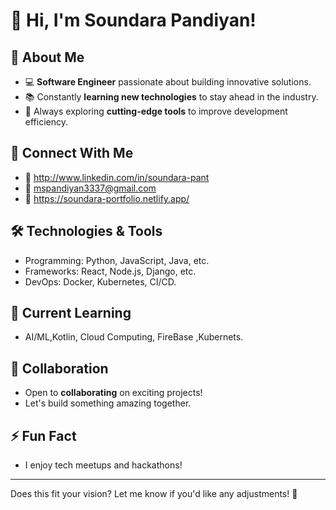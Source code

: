 # 👋 Hi, I'm Soundara Pandiyan!

## 🚀 About Me
- 💻 **Software Engineer** passionate about building innovative solutions.
- 📚 Constantly **learning new technologies** to stay ahead in the industry.
- 🎯 Always exploring **cutting-edge tools** to improve development efficiency.

## 🔗 Connect With Me
- 💼 http://www.linkedin.com/in/soundara-pant
- 📧 mspandiyan3337@gmail.com
- 📝 https://soundara-portfolio.netlify.app/

## 🛠️ Technologies & Tools
- Programming: Python, JavaScript, Java, etc.
- Frameworks: React, Node.js, Django, etc.
- DevOps: Docker, Kubernetes, CI/CD.

## 🌱 Current Learning
- AI/ML,Kotlin, Cloud Computing, FireBase ,Kubernets.

## 🤝 Collaboration
- Open to **collaborating** on exciting projects!
- Let's build something amazing together.

## ⚡ Fun Fact
- I enjoy tech meetups and hackathons!

---

Does this fit your vision? Let me know if you'd like any adjustments! 🚀
